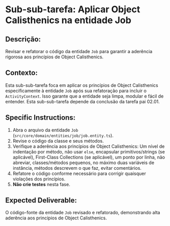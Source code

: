# Sub-sub-tarefa: Aplicar Object Calisthenics na entidade Job

## Descrição:

Revisar e refatorar o código da entidade `Job` para garantir a aderência rigorosa aos princípios de Object Calisthenics.

## Contexto:

Esta sub-sub-tarefa foca em aplicar os princípios de Object Calisthenics especificamente à entidade `Job` após sua refatoração para incluir o `ActivityContext`. Isso garante que a entidade seja limpa, modular e fácil de entender. Esta sub-sub-tarefa depende da conclusão da tarefa pai 02.01.

## Specific Instructions:

1.  Abra o arquivo da entidade `Job` (`src/core/domain/entities/job/job.entity.ts`).
2.  Revise o código da classe e seus métodos.
3.  Verifique a aderência aos princípios de Object Calisthenics: Um nível de indentação por método, não usar `else`, encapsular primitivos/strings (se aplicável), First-Class Collections (se aplicável), um ponto por linha, não abreviar, classes/métodos pequenos, no máximo duas variáveis de instância, métodos descrevem o que faz, evitar comentários.
4.  Refatore o código conforme necessário para corrigir quaisquer violações dos princípios.
5.  **Não crie testes** nesta fase.

## Expected Deliverable:

O código-fonte da entidade `Job` revisado e refatorado, demonstrando alta aderência aos princípios de Object Calisthenics.